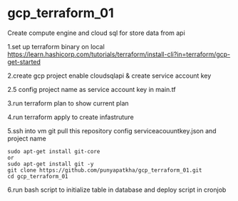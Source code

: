 # gcp_terraform_01
Create compute engine and cloud sql for store data from api

1.set up terraform binary on local https://learn.hashicorp.com/tutorials/terraform/install-cli?in=terraform/gcp-get-started

2.create gcp project enable cloudsqlapi & create service account key

2.5 config project name as service account key in main.tf

3.run terraform plan to show current plan

4.run terraform apply to create infastruture 

5.ssh into vm git pull this repository config serviceacouuntkey.json and project name


    sudo apt-get install git-core 
    or
    sudo apt-get install git -y
    git clone https://github.com/punyapatkha/gcp_terraform_01.git
    cd gcp_terraform_01


6.run bash script to initialize table in database and deploy script in cronjob

